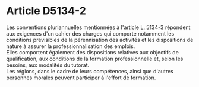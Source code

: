 # Article D5134-2

  
Les conventions pluriannuelles mentionnées à l'article [L. 5134-3][1] répondent aux exigences d'un cahier des charges qui comporte notamment les conditions prévisibles de la pérennisation des activités et les dispositions de nature à assurer la professionnalisation des emplois.   
Elles comportent également des dispositions relatives aux objectifs de qualification, aux conditions de la formation professionnelle et, selon les besoins, aux modalités du tutorat.   
Les régions, dans le cadre de leurs compétences, ainsi que d'autres personnes morales peuvent participer à l'effort de formation.

 [1]: /affichCodeArticle.do?cidTexte=LEGITEXT000006072050&idArticle=LEGIARTI000006903527&dateTexte=&categorieLien=cid